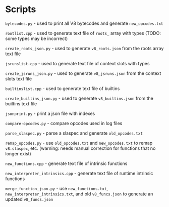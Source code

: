 # Scripts

`bytecodes.py` - used to print all V8 bytecodes and generate `new_opcodes.txt`

`rootlist.cpp` - used to generate text file of `roots_` array with types (TODO: some types may be incorrect)

`create_roots_json.py` - used to generate `v8_roots.json` from the roots array text file

`jsrunslist.cpp` - used to generate text file of context slots with types

`create_jsruns_json.py` - used to generate `v8_jsruns.json` from the context slots text file

`builtinslist.cpp` - used to generate text file of builtins

`create_builtins_json.py` - used to generate `v8_builtins.json` from the builtins text file

`jsonprint.py` - print a json file with indexes

`compare-opcodes.py` - compare opcodes used in log files

`parse_slaspec.py` - parse a slaspec and generate `old_opcodes.txt`

`remap_opcodes.py` - use `old_opcodes.txt` and `new_opcodes.txt` to remap `v8.slaspec`, etc. (warning: needs manual correction for functions that no longer exist)

`new_functions.cpp` - generate text file of intrinsic functions

`new_interpreter_intrinsics.cpp` - generate text file of runtime intrinsic functions

`merge_function_json.py` - use `new_functions.txt`, `new_interpreter_intrinsics.txt`, and old `v8_funcs.json` to generate an updated `v8_funcs.json`


